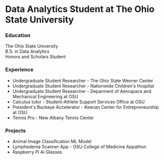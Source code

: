 # Data Analytics Student at The Ohio State University


### Education
The Ohio State University  		           
B.S. in Data Analytics                                                                                                                                               	
Honors and Scholars Student


### Experience
- Undergraduate Student Researcher - The Ohio State Wexner Center
- Undergraduate Student Researcher - Nationwide Children's Hospital
- Undergraduate Student Researcher - Deparment of Aerospace and Mechanical Engineering at OSU
- Calculus tutor - Student-Athlete Support Services Office at OSU
- President's Buckeye Accelerator	- Keenan Center for Entrepreneurship at OSU
- Tennis Pro - New Albany Tennis Center


### Projects
- Animal Image Classification ML Model
- Lymphedema Scanner App - OSU College of Medicine Appathon
- Raspberry Pi Ai Glasses

